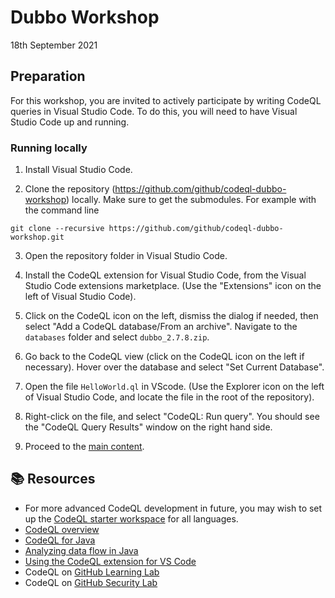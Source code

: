 # Dubbo Workshop

18th September 2021

## Preparation

For this workshop, you are invited to actively participate by writing CodeQL queries in Visual Studio Code. To do this, you will need to have Visual Studio Code up and running.

### Running locally

1. Install Visual Studio Code. 

2. Clone the repository (https://github.com/github/codeql-dubbo-workshop) locally. Make sure to get the submodules. For example with the command line

```
git clone --recursive https://github.com/github/codeql-dubbo-workshop.git
```

3. Open the repository folder in Visual Studio Code.

4. Install the CodeQL extension for Visual Studio Code, from the Visual Studio Code extensions marketplace. (Use the "Extensions" icon on the left of Visual Studio Code).

5. Click on the CodeQL icon on the left, dismiss the dialog if needed, then select "Add a CodeQL database/From an archive". Navigate to the `databases` folder and select `dubbo_2.7.8.zip`.

6. Go back to the CodeQL view (click on the CodeQL icon on the left if necessary). Hover over the database and select "Set Current Database".

7. Open the file `HelloWorld.ql` in VScode. (Use the Explorer icon on the left of Visual Studio Code, and locate the file in the root of the repository).

8. Right-click on the file, and select "CodeQL: Run query". You should see the "CodeQL Query Results" window on the right hand side.

9. Proceed to the [main content](workshop.md).


## :books: Resources
- For more advanced CodeQL development in future, you may wish to set up the [CodeQL starter workspace](https://codeql.github.com/docs/codeql-for-visual-studio-code/setting-up-codeql-in-visual-studio-code/#using-the-starter-workspace) for all languages.
- [CodeQL overview](https://codeql.github.com/docs/codeql-overview/)
- [CodeQL for Java](https://codeql.github.com/docs/codeql-language-guides/codeql-for-java/)
- [Analyzing data flow in Java](https://codeql.github.com/docs/codeql-language-guides/analyzing-data-flow-in-java/)
- [Using the CodeQL extension for VS Code](https://codeql.github.com/docs/codeql-for-visual-studio-code/)
- CodeQL on [GitHub Learning Lab](https://lab.github.com/search?q=codeql)
- CodeQL on [GitHub Security Lab](https://codeql.com)
